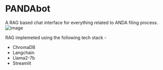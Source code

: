 # PANDAbot
A RAG based chat interface for everything related to ANDA filing process.
![image](https://github.com/user-attachments/assets/44791cb1-64a6-4f38-a8a7-ded4121a7351)

RAG implemeted using the following tech stack - 
- ChromaDB
- Langchain
- Llama2-7b
- Streamlit

